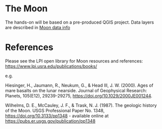 # The Moon

The hands-on will be based on a pre-produced QGIS project. Data layers are described in [Moon data info](moon_data_info_2023-GMAP-winter-school.md)

# References

Please see the  LPI open library for Moon resources and references: https://www.lpi.usra.edu/publications/books/

e.g. 

Hiesinger, H., Jaumann, R., Neukum, G., & Head III, J. W. (2000). Ages of mare basalts on the lunar nearside. Journal of Geophysical Research: Planets, 105(E12), 29239-29275, https://doi.org/10.1029/2000JE001244.

Wilhelms, D. E., McCauley, J. F., & Trask, N. J. (1987). The geologic history of the Moon. USGS Professional Paper No. 1348, https://doi.org/10.3133/pp1348 - available online at https://pubs.er.usgs.gov/publication/pp1348 
